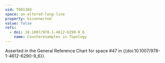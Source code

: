 ```yaml
---
uid: T001368
space: an-altered-long-line
property: biconnected
value: false
refs:
  - doi: 10.1007/978-1-4612-6290-9_6
    name: Counterexamples in Topology
---
```

Asserted in the General Reference Chart for space #47 in
{{doi:10.1007/978-1-4612-6290-9_6}}.

